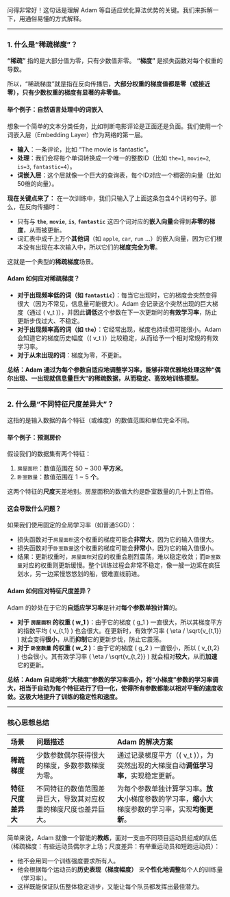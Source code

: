 问得非常好！这句话是理解 Adam 等自适应优化算法优势的关键。我们来拆解一下，用通俗易懂的方式解释。

---

### 1. 什么是“稀疏梯度”？

**“稀疏”** 指的是大部分值为零，只有少数值非零。
**“梯度”** 是损失函数对每个权重的导数。

所以，“稀疏梯度”就是指在反向传播后，**大部分权重的梯度值都是零（或接近零），只有少数权重的梯度有显著的非零值。**

#### 举个例子：自然语言处理中的词嵌入

想象一个简单的文本分类任务，比如判断电影评论是正面还是负面。我们使用一个词嵌入层（Embedding Layer）作为网络的第一层。

- **输入**：一条评论，比如 “The movie is fantastic”。
- **处理**：我们会将每个单词转换成一个唯一的整数ID（比如 `the=1`, `movie=2`, `is=3`, `fantastic=4`）。
- **词嵌入层**：这个层就像一个巨大的查询表，每个ID对应一个稠密的向量（比如50维的向量）。

**现在关键点来了：**
在一次训练中，我们只输入了上面这条包含4个词的句子。那么，在反向传播时：
- 只有与 **`the`**, **`movie`**, **`is`**, **`fantastic`** 这四个词对应的**嵌入向量**会得到**非零的梯度**，从而被更新。
- 词汇表中成千上万个**其他词**（如 `apple`, `car`, `run` ...）的嵌入向量，因为它们根本没有出现在本次输入中，所以它们的**梯度完全为零**。

这就是一个典型的**稀疏梯度**场景。

#### Adam 如何应对稀疏梯度？

- **对于出现频率低的词（如 `fantastic`）**：每当它出现时，它的梯度会突然变得很大（因为不常见，信息量可能很大）。Adam 会记录这个突然出现的巨大梯度（通过 \( v_t \)），并因此**调低**这个参数在下一次更新时的**有效学习率**，防止更新步伐过大、不稳定。
- **对于出现频率高的词（如 `the`）**：它经常出现，梯度也持续但可能很小。Adam 会知道它的梯度历史幅度（\( v_t \)）比较稳定，从而给予一个相对常规的有效学习率。
- **对于从未出现的词**：梯度为零，不更新。

**总结：Adam 通过为每个参数自适应地调整学习率，能够非常优雅地处理这种“偶尔出现、一出现就信息量巨大”的稀疏数据，从而稳定、高效地训练模型。**

---

### 2. 什么是“不同特征尺度差异大”？

这指的是输入数据的各个特征（或维度）的数值范围和单位完全不同。

#### 举个例子：预测房价

假设我们的数据集有两个特征：
1.  `房屋面积`：数值范围在 50 ~ 300 **平方米**。
2.  `卧室数量`：数值范围在 1 ~ 5 **个**。

这两个特征的**尺度**天差地别。房屋面积的数值大约是卧室数量的几十到上百倍。

#### 这会导致什么问题？

如果我们使用固定的全局学习率（如普通SGD）：
- 损失函数对于`房屋面积`这个权重的梯度可能会**非常大**，因为它的输入值很大。
- 损失函数对于`卧室数量`这个权重的梯度可能会**非常小**，因为它的输入值很小。
- 结果：更新权重时，`房屋面积`对应的权重会剧烈震荡，难以稳定收敛；而`卧室数量`对应的权重则更新缓慢。整个训练过程会非常不稳定，像一艘一边桨在疯狂划水，另一边桨慢悠悠划的船，很难直线前进。



#### Adam 如何应对特征尺度差异？

Adam 的妙处在于它的**自适应学习率**是针对**每个参数单独计算**的。

- **对于 `房屋面积` 的权重 \( w_1 \)**：由于它的梯度 \( g_1 \) 一直很大，所以其梯度平方的指数平均 \( v_{t,1} \) 也会很大。在更新时，有效学习率 \( \eta / \sqrt{v_{t,1}} \) 就会变得**很小**，从而**抑制**它的更新步伐，防止它震荡。
- **对于 `卧室数量` 的权重 \( w_2 \)**：由于它的梯度 \( g_2 \) 一直很小，所以 \( v_{t,2} \) 也会很小。其有效学习率 \( \eta / \sqrt{v_{t,2}} \) 就会相对**较大**，从而**加速**它的更新。

**总结：Adam 自动地将“大梯度”参数的学习率调小，将“小梯度”参数的学习率调大，相当于自动为每个特征进行了归一化，使得所有参数都能以相对平衡的速度收敛。这极大地提升了训练的稳定性和速度。**

---

### 核心思想总结

| 场景 | 问题描述 | Adam 的解决方案 |
| :--- | :--- | :--- |
| **稀疏梯度** | 少数参数偶尔获得很大的梯度，多数参数梯度为零。 | 通过记录梯度平方（\( v_t \)），为突然出现的大梯度自动**调低学习率**，实现稳定更新。 |
| **特征尺度差异大** | 不同特征的数值范围差异巨大，导致其对应权重的梯度尺度也差异巨大。 | 为每个参数单独计算学习率。**放大**小梯度参数的学习率，**缩小**大梯度参数的学习率，实现**均衡更新**。 |

简单来说，Adam 就像一个智能的**教练**，面对一支由不同项目运动员组成的队伍（稀疏梯度：有些运动员偶尔才上场；尺度差异：有举重运动员和短跑运动员）：
- 他不会用同一个训练强度要求所有人。
- 他会根据每个运动员的**历史表现（梯度幅度）** 来**个性化地调整**每个人的训练量（学习率）。
- 这样既能保证队伍整体稳定进步，又能让每个队员都发挥出最佳潜力。